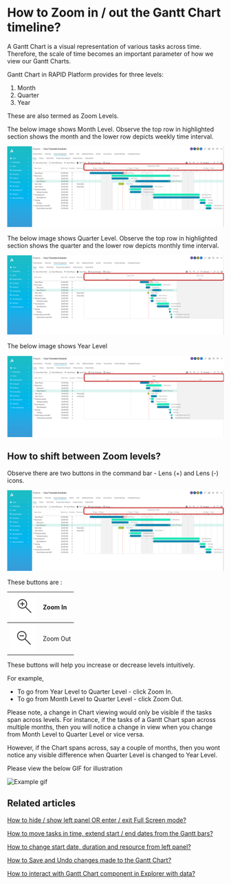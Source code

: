 # How to Zoom in / out the Gantt Chart timeline?

A Gantt Chart is a visual representation of various tasks across time. Therefore, the scale of time becomes an important parameter of how we view our Gantt Charts.

Gantt Chart in RAPID Platform provides for three levels:

1. Month
2. Quarter
3. Year

These are also termed as Zoom Levels.

The below image shows Month Level. Observe the top row in highlighted section shows the month and the lower row depicts weekly time interval.

![Month Gantt.png](./downloaded_image_1705285773313.png)

The below image shows Quarter Level. Observe the top row in highlighted section shows the quarter and the lower row depicts monthly time interval.

![Quarter Gantt.png](./downloaded_image_1705285774337.png)

The below image shows Year Level

![year GAntt.png](./downloaded_image_1705285775361.png)

## How to shift between Zoom levels?

Observe there are two buttons in the command bar - Lens (+) and Lens (-) icons.

![Zoom buttons Gantt.png](KyLTm1O07DtC58EI-month-gantt.png)

These buttons are :

|![Zoom in.png](./downloaded_image_1705285777392.png)|Zoom In|
|:----|:----|
|![Screenshot 2023-09-12 at 19.03.17.png](./downloaded_image_1705285778402.png)|Zoom Out|

These buttons will help you increase or decrease levels intuitively.

For example,

- To go from Year Level to Quarter Level - click Zoom In.
- To go from Month Level to Quarter Level - click Zoom Out.

Please note, a change in Chart viewing would only be visible if the tasks span across levels. For instance, if the tasks of a Gantt Chart span across multiple months, then you will notice a change in view when you change from Month Level to Quarter Level or vice versa.

However, if the Chart spans across, say a couple of months, then you wont notice any visible difference when Quarter Level is changed to Year Level.

Please view the below GIF for illustration

![Example gif](oUbQH0yqmSeuBrTn-zoom-480p-230912.gif)

## Related articles

[How to hide / show left panel OR enter / exit Full Screen mode?](</docs/Rapid/3-User Manual/2-Explorer/2-Page Components/Gantt Component/hiding-left-panel/hiding-left-panel.md> "How to Hide / Show the Left Panel in Gantt Chart?")

[How to move tasks in time, extend start / end dates from the Gantt bars?](</docs/Rapid/3-User Manual/2-Explorer/2-Page Components/Gantt Component/altering-dates/altering-dates.md> "How to move tasks in time, extend start / end dates from the Gantt bars?")

[How to change start date, duration and resource from left panel?](</docs/Rapid/3-User Manual/2-Explorer/2-Page Components/Gantt Component/moving-tasks-in-time/moving-tasks-in-time.md> "How to change start date, duration and resource from left panel?")

[How to Save and Undo changes made to the Gantt Chart?](</docs/Rapid/3-User Manual/2-Explorer/2-Page Components/Gantt Component/how-to-save-undo-changes-to-a-gantt-chart/how-to-save-undo-changes-to-a-gantt-chart.md> "How to Save / Undo changes to a Gantt Chart?")

[How to interact with Gantt Chart component in Explorer with data?](</docs/Rapid/3-User Manual/2-Explorer/2-Page Components/Gantt Component/1-how-to-interact-with-a-gantt-chart-in-explorer/1-how-to-interact-with-a-gantt-chart-in-explorer.md> "How to interact with a Gantt Chart?")